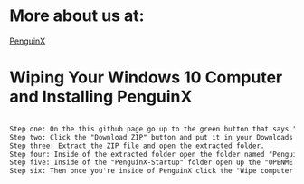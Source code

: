 # More about us at:
[PenguinX](https://c0dertitan.github.io/PenguinX/)


# Wiping Your Windows 10 Computer and Installing PenguinX

```markdown

Step one: On the this github page go up to the green button that says "Code" and click it.
Step two: Click the "Download ZIP" button and put it in your Downloads folder.
Step three: Extract the ZIP file and open the extracted folder.
Step four: Inside of the extracted folder open the folder named "PenguinX-Startup"
Step five: Inside of the "PenguinX-Startup" folder open up the "OPENME.exe"
Step six: Then once you're inside of PenguinX click the "Wipe computer and install PenguinX" button.
